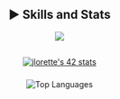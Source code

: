 <div align="center">

## ► Skills and Stats

<a href="https://skillicons.dev">
  <img src="https://skillicons.dev/icons?i=git,linux,c,cpp,js,ts,dart" />
</a>

##

<a href="https://github.com/oakoudad/badge42">
  <img src="https://badge.mediaplus.ma/darkblue/jlorette?1337Badge=off&UM6P=off" alt="jlorette's 42 stats" />
</a>


###

<img src="https://github-readme-stats.vercel.app/api/top-langs/?username=MykleR&layout=compact&theme=dark&hide_border=true" alt="Top Languages" />
